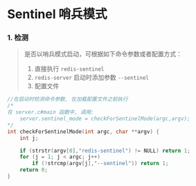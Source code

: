 # Sentinel 哨兵模式



### 1. 检测

> 是否以哨兵模式启动，可根据如下命令参数或者配置方式：
>
> 1. 直接执行 `redis-sentinel`
> 2. `redis-server` 启动时添加参数 `--sentinel`
> 3. 配置文件

```c
//在启动时检测命令参数, 在加载配置文件之前执行
/*
在 server.c#main 函数中, 调用:
    server.sentinel_mode = checkForSentinelMode(argc,argv);
*/
int checkForSentinelMode(int argc, char **argv) {
    int j;

    if (strstr(argv[0],"redis-sentinel") != NULL) return 1;
    for (j = 1; j < argc; j++)
        if (!strcmp(argv[j],"--sentinel")) return 1;
    return 0;
}
```

